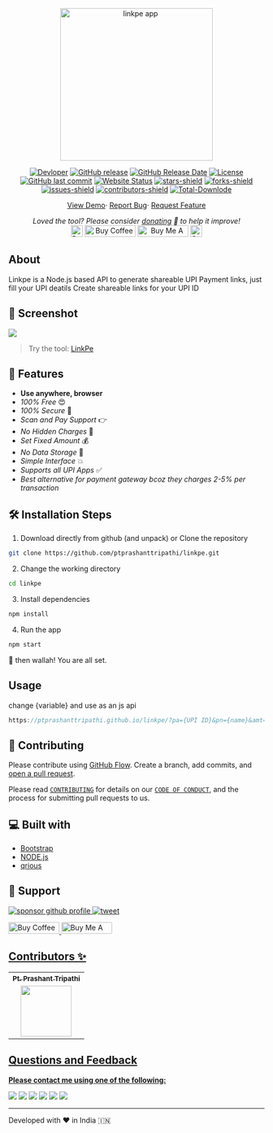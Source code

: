 <p align="center"><a href="https://ptprashanttripathi.github.io/linkpe"><img alt="linkpe app" src="https://raw.githubusercontent.com/PtPrashantTripathi/linkpe/main/img/logo.png" width="300vw"/></a></p>
<p align="center">
	<a href="https://github.com/PtPrashantTripathi"><img alt="Devloper" src="https://img.shields.io/badge/Devloper-Pt.%20Prashant%20Tripathi-Success.svg?style=flat-square"/></a>
	<a href="https://github.com/PtPrashantTripathi/linkpe/releases"><img alt="GitHub release" src="https://img.shields.io/github/release/PtPrashantTripathi/linkpe.svg?style=flat-square"/></a>
	<a href="https://github.com/PtPrashantTripathi/linkpe/releases"><img alt="GitHub Release Date" src="https://img.shields.io/github/release-date/PtPrashantTripathi/linkpe.svg?style=flat-square"/></a>
	<a href="https://github.com/PtPrashantTripathi/linkpe/LICENSE"><img alt="License" src="https://img.shields.io/github/license/PtPrashantTripathi/linkpe.svg?style=flat-square"/></a>
	<a href="https://github.com/PtPrashantTripathi/linkpe/commits"><img alt="GitHub last commit" src="https://img.shields.io/github/last-commit/PtPrashantTripathi/linkpe.svg?style=flat-square"/></a>
	<a href="https://ptprashanttripathi.github.io/linkpe"><img alt="Website Status" src="https://img.shields.io/website/http/ptprashanttripathi.github.io/linkpe.svg?down_message=Down&up_message=Online&style=flat-square"/></a>
	<a href="https://github.com/PtPrashantTripathi/linkpe/stargazers"><img alt="stars-shield" src="https://img.shields.io/github/stars/ptprashanttripathi/linkpe.svg?style=flat-square"/></a>
	<a href="https://github.com/PtPrashantTripathi/linkpe/network/members"><img alt="forks-shield" src="https://img.shields.io/github/forks/ptprashanttripathi/linkpe.svg?style=flat-square"/></a>
	<a href="https://github.com/PtPrashantTripathi/linkpe/issues"><img alt="issues-shield" src="https://img.shields.io/github/issues/ptprashanttripathi/linkpe.svg?style=flat-square"/></a>
	<a href="https://github.com/PtPrashantTripathi/linkpe/graphs/contributors"><img alt="contributors-shield" src="https://img.shields.io/github/contributors/ptprashanttripathi/linkpe.svg?style=flat-square"/></a>
	<a href="https://github.com/PtPrashantTripathi/linkpe/graphs/traffic"><img alt="Total-Downlode" src="https://img.shields.io/github/downloads/PtPrashantTripathi/linkpe/total.svg?style=flat-square"/></a>
</p>
<p align="center">
	<a href="https://ptprashanttripathi.github.io/linkpe">View Demo</a>·
	<a href="https://github.com/PtPrashantTripathi/linkpe/issues/new/choose">Report Bug</a>·
	<a href="https://github.com/PtPrashantTripathi/linkpe/issues/new/choose">Request Feature</a>
</p>
<p align="center">
	<i>Loved the tool? Please consider <a href="https://paypal.me/ptprashanttripathi/100">donating</a> 💸 to help it improve!</i><br>
	<a href="https://paypal.me/PtPrashantTripathi"><img height='23' src="https://img.shields.io/badge/support-PayPal-blue?logo=PayPal&style=flat-square&label=Donate" alt="Donate"/></a>
	<a href='https://ko-fi.com/ptprashanttripathi' target='_blank'><img height='23' width="100" src='https://cdn.ko-fi.com/cdn/kofi3.png?v=2' alt='Buy Coffee for ptprashanttripathi' /></a>
	<a href="https://www.buymeacoffee.com/ptprashant09" target="_blank"><img src="https://cdn.buymeacoffee.com/buttons/default-orange.png" alt="Buy Me A Coffee" height="23" width="100" style="border-radius:1px" /></a>
	<a href="https://ptprashanttripathi.github.io/linkpe?pa=pt1998@ybl&pn=Pt.+Prashant+Tripati" target="_blank"><img src="https://raw.githubusercontent.com/PtPrashantTripathi/linkpe/main/img/linkpebadge.svg" alt="Support Via UPI" height="23" style="border-radius:1px" /></a>
</p>

## About

Linkpe is a Node.js based API to generate shareable UPI Payment links, just fill your UPI deatils Create shareable links for your UPI ID

## 🚀 Screenshot

![](https://raw.githubusercontent.com/PtPrashantTripathi/linkpe/main/img/screenshot.jpg)

> Try the tool: [LinkPe](https://ptprashanttripathi.github.io/linkpe)

## 🧐 Features

- **Use anywhere, browser**
- _100% Free_ 😍
- _100% Secure_ 🔐
- _Scan and Pay Support_ 👉
- _No Hidden Charges_ 🚫
- _Set Fixed Amount_ 💰
- _No Data Storage_ 🎉
- _Simple Interface_ 💥
- _Supports all UPI Apps_ ✅
- _Best alternative for payment gateway bcoz they charges 2-5% per transaction_

## 🛠️ Installation Steps

1. Download directly from github (and unpack) or Clone the repository

```bash
git clone https://github.com/ptprashanttripathi/linkpe.git
```

2. Change the working directory

```bash
cd linkpe
```

3. Install dependencies

```bash
npm install
```

4. Run the app

```bash
npm start
```

🌟 then wallah! You are all set.

## Usage

change {variable} and use as an js api

```js
https://ptprashanttripathi.github.io/linkpe/?pa={UPI ID}&pn={name}&amt={amount}
```

## 🍰 Contributing

Please contribute using [GitHub Flow](https://guides.github.com/introduction/flow). Create a branch, add commits, and [open a pull request](https://github.com/ptprashanttripathi/linkpe/compare).

Please read [`CONTRIBUTING`](CONTRIBUTING.md) for details on our [`CODE OF CONDUCT`](CODE_OF_CONDUCT.md), and the process for submitting pull requests to us.

## 💻 Built with

- [Bootstrap](https://www.getbootstrap.com/)
- [NODE.js](https://www.axios.com)
- [qrious](https://jquery.com/)

## 🙏 Support

<p align="left">
<a href="https://www.paypal.me/ptprashanttripathi"><img src="https://ionicabizau.github.io/badges/paypal.svg" alt="sponsor github profile"/>
</a>
<a href="https://ptprashanttripathi.github.io/linkpe?pa=pt1998@ybl&pn=PtPrashantTripathi">
<img src="https://github.com/PtPrashantTripathi/linkpe/blob/main/img/linkpebadge.svg" alt="tweet"/>
</a>
</p>
<p align="left">
  <a href='https://ko-fi.com/ptprashanttripathi' target='_blank'><img height='23' width="100" src='https://cdn.ko-fi.com/cdn/kofi3.png?v=2' alt='Buy Coffee for ptprashanttripathi' />
  </a>
  <a href="https://www.buymeacoffee.com/ptprashant09" target="_blank"><img src="https://cdn.buymeacoffee.com/buttons/default-orange.png" alt="Buy Me A Coffee" height="23" width="100" style="border-radius:2px" />
</p>

## Contributors ✨

<table>
	<tr>
		<th align="center">
				<a href="https://github.com/ptprashanttripathi">
					<sub><b>Pt. Prashant Tripathi</b></sub>
				</a>
		</th>
  	</tr>
 	<tr>
		<td align="center">
			<a href="https://github.com/ptprashanttripathi">
				<img src="https://avatars2.githubusercontent.com/u/26687933?s=200&v=4" width="100px;" alt=""/>
			</a>
		</td>
	</tr>
</table>

## Questions and Feedback

**Please contact me using one of the following:**

[![](https://img.shields.io/badge/twitter-%231DA1F2.svg?&style=for-the-badge&logo=twitter&logoColor=white)](https://twitter.com/ptprashant09)
[![](https://img.shields.io/badge/linkedin-%230077B5.svg?&style=for-the-badge&logo=linkedin&logoColor=white)](https://www.linkedin.com/in/ptprashanttripathi/)
[![](https://img.shields.io/badge/instagram-%23E4405F.svg?&style=for-the-badge&logo=instagram&logoColor=white)](https://www.instagram.com/ptprashanttripathi/)
[![](https://img.shields.io/badge/telegram-%233498DB.svg?&style=for-the-badge&logo=telegram&logoColor=white)](https://t.me/ptprashanttripathi/)
[![](https://img.shields.io/badge/facebook-%231877F2.svg?&style=for-the-badge&logo=facebook&logoColor=white)](https://www.facebook.com/ptprashanttripathi)
[![](https://img.shields.io/badge/DEV.TO-%230A0A0A.svg?&style=for-the-badge&logo=dev-dot-to&logoColor=white)](https://dev.to/ptprashanttripathi)

<p align="center">  
<hr>Developed with ❤️ in India 🇮🇳 
</p>
